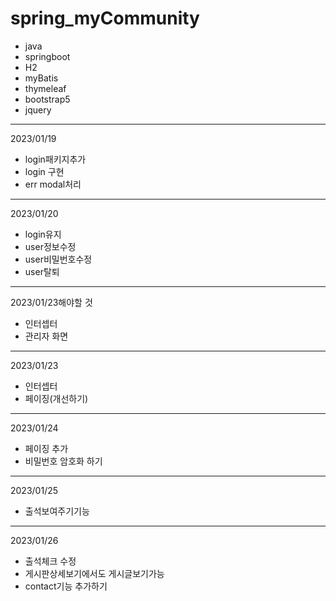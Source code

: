 # spring_myCommunity
- java
- springboot
- H2
- myBatis
- thymeleaf
- bootstrap5
- jquery
---
2023/01/19
- login패키지추가
- login 구현
- err modal처리
---
2023/01/20
- login유지
- user정보수정
- user비밀번호수정
- user탈퇴
---
2023/01/23해야할 것
- 인터셉터
- 관리자 화면
---
2023/01/23
- 인터셉터
- 페이징(개선하기)
---
2023/01/24
- 페이징 추가
- 비밀번호 암호화 하기
---
2023/01/25
- 출석보여주기기능
---
2023/01/26
- 출석체크 수정
- 게시판상세보기에서도 게시글보기가능
- contact기능 추가하기

